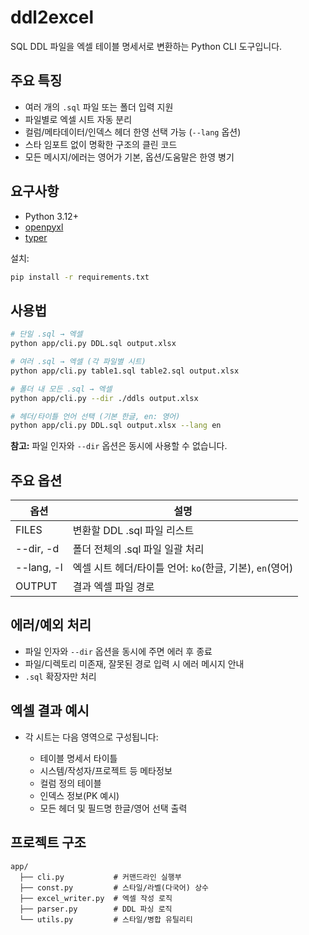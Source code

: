 # ddl2excel

SQL DDL 파일을 엑셀 테이블 명세서로 변환하는 Python CLI 도구입니다.

## 주요 특징

- 여러 개의 `.sql` 파일 또는 폴더 입력 지원
- 파일별로 엑셀 시트 자동 분리
- 컬럼/메타데이터/인덱스 헤더 한영 선택 가능 (`--lang` 옵션)
- 스타 임포트 없이 명확한 구조의 클린 코드
- 모든 메시지/에러는 영어가 기본, 옵션/도움말은 한영 병기

## 요구사항

- Python 3.12+
- [openpyxl](https://openpyxl.readthedocs.io/)
- [typer](https://typer.tiangolo.com/)

설치:
```bash
pip install -r requirements.txt
````

## 사용법

```bash
# 단일 .sql → 엑셀
python app/cli.py DDL.sql output.xlsx

# 여러 .sql → 엑셀 (각 파일별 시트)
python app/cli.py table1.sql table2.sql output.xlsx

# 폴더 내 모든 .sql → 엑셀
python app/cli.py --dir ./ddls output.xlsx

# 헤더/타이틀 언어 선택 (기본 한글, en: 영어)
python app/cli.py DDL.sql output.xlsx --lang en
```

**참고:**
파일 인자와 `--dir` 옵션은 동시에 사용할 수 없습니다.

## 주요 옵션

| 옵션         | 설명                                      |
| ---------- | --------------------------------------- |
| FILES      | 변환할 DDL .sql 파일 리스트                     |
| --dir, -d  | 폴더 전체의 .sql 파일 일괄 처리                    |
| --lang, -l | 엑셀 시트 헤더/타이틀 언어: `ko`(한글, 기본), `en`(영어) |
| OUTPUT     | 결과 엑셀 파일 경로                             |

## 에러/예외 처리

* 파일 인자와 `--dir` 옵션을 동시에 주면 에러 후 종료
* 파일/디렉토리 미존재, 잘못된 경로 입력 시 에러 메시지 안내
* `.sql` 확장자만 처리

## 엑셀 결과 예시

* 각 시트는 다음 영역으로 구성됩니다:

  * 테이블 명세서 타이틀
  * 시스템/작성자/프로젝트 등 메타정보
  * 컬럼 정의 테이블
  * 인덱스 정보(PK 예시)
  * 모든 헤더 및 필드명 한글/영어 선택 출력

## 프로젝트 구조

```
app/
  ├── cli.py           # 커맨드라인 실행부
  ├── const.py         # 스타일/라벨(다국어) 상수
  ├── excel_writer.py  # 엑셀 작성 로직
  ├── parser.py        # DDL 파싱 로직
  └── utils.py         # 스타일/병합 유틸리티
```
